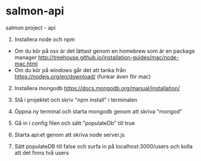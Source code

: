# salmon-api
salmon project - api

1. Installera node och npm
  - Om du kör på osx är det lättast genom en homebrew som är en package manager http://treehouse.github.io/installation-guides/mac/node-mac.html
  - Om du kör på windows går det att tanka från https://nodejs.org/en/download/ (funkar även för mac)

2. Installera mongodb https://docs.mongodb.org/manual/installation/

3. Stå i projektet och skriv "npm install" i terminalen

4. Öppna ny terminal och starta mongodb genom att skriva "mongod"

5. Gå in i config filen och sätt "populateDb" till true

6. Starta api:et genom att skriva node server.js

7. Sätt populateDB till false och surfa in på localhost:3000/users och kolla att det finns två users